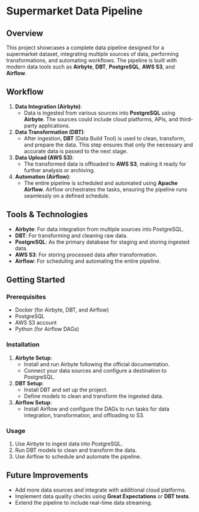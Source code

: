 # Supermarket Data Pipeline

## Overview

This project showcases a complete data pipeline designed for a supermarket dataset, integrating multiple sources of data, performing transformations, and automating workflows. The pipeline is built with modern data tools such as **Airbyte**, **DBT**, **PostgreSQL**, **AWS S3**, and **Airflow**.

## Workflow

1. **Data Integration (Airbyte)**:
    - Data is ingested from various sources into **PostgreSQL** using **Airbyte**. The sources could include cloud platforms, APIs, and third-party applications.
2. **Data Transformation (DBT)**:
    - After ingestion, **DBT** (Data Build Tool) is used to clean, transform, and prepare the data. This step ensures that only the necessary and accurate data is passed to the next stage.
3. **Data Upload (AWS S3)**:
    - The transformed data is offloaded to **AWS S3**, making it ready for further analysis or archiving.
4. **Automation (Airflow)**:
    - The entire pipeline is scheduled and automated using **Apache Airflow**. Airflow orchestrates the tasks, ensuring the pipeline runs seamlessly on a defined schedule.

## Tools & Technologies

- **Airbyte**: For data integration from multiple sources into PostgreSQL.
- **DBT**: For transforming and cleaning raw data.
- **PostgreSQL**: As the primary database for staging and storing ingested data.
- **AWS S3**: For storing processed data after transformation.
- **Airflow**: For scheduling and automating the entire pipeline.

## Getting Started

### Prerequisites

- Docker (for Airbyte, DBT, and Airflow)
- PostgreSQL
- AWS S3 account
- Python (for Airflow DAGs)

### Installation

1. **Airbyte Setup**:
    - Install and run Airbyte following the official documentation.
    - Connect your data sources and configure a destination to PostgreSQL.
2. **DBT Setup**:
    - Install DBT and set up the project.
    - Define models to clean and transform the ingested data.
3. **Airflow Setup**:
    - Install Airflow and configure the DAGs to run tasks for data integration, transformation, and offloading to S3.

### Usage

1. Use Airbyte to ingest data into PostgreSQL.
2. Run DBT models to clean and transform the data.
3. Use Airflow to schedule and automate the pipeline.

## Future Improvements

- Add more data sources and integrate with additional cloud platforms.
- Implement data quality checks using **Great Expectations** or **DBT tests**.
- Extend the pipeline to include real-time data streaming.
